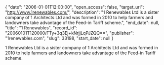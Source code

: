{
  "date": "2006-01-01T12:00:00", 
  "open_access": false, 
  "target_url": "http://www.1renewables.com/", 
  "description": "1 Renewables Ltd is a sister company of 1 Architects Ltd and was formed in 2010 to help farmers and landowners take advantage of the Feed-in Tariff scheme.", 
  "end_date": null, 
  "title": "1 Renewables", 
  "record_id": "20060101T120000/FTy+3q3Ej+kNrjjLqPJZQQ==", 
  "publisher": "1renewables.com", 
  "slug": 33198, 
  "start_date": null
}

1 Renewables Ltd is a sister company of 1 Architects Ltd and was formed in 2010 to help farmers and landowners take advantage of the Feed-in Tariff scheme.
